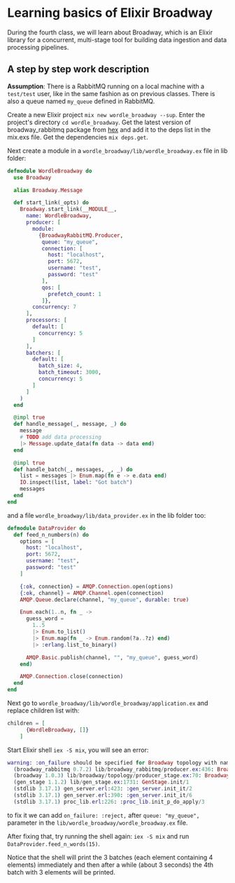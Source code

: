 # Learning basics of Elixir Broadway

During the fourth class, we will learn about Broadway, which is an Elixir library for a concurrent, multi-stage tool for building data ingestion and data processing pipelines.

## A step by step work description

**Assumption**: There is a RabbitMQ running on a local machine with a `test/test` user, like in the same fashion as on previous classes. There is also a queue named `my_queue` defined in RabbitMQ.

Create a new Elixir project `mix new wordle_broadway --sup`.
Enter the project's directory `cd wordle_broadway`. 
Get the latest version of broadway_rabbitmq package from [hex](https://hex.pm/packages/broadway_rabbitmq) and add it to the deps list in the mix.exs file.
Get the dependencies `mix deps.get`.

Next create a module in a `wordle_broadway/lib/wordle_broadway.ex` file in lib folder:

```elixir
defmodule WordleBroadway do
  use Broadway

  alias Broadway.Message

  def start_link(_opts) do
    Broadway.start_link(__MODULE__,
      name: WordleBroadway,
      producer: [
        module:
          {BroadwayRabbitMQ.Producer,
           queue: "my_queue",
           connection: [
             host: "localhost",
             port: 5672,
             username: "test",
             password: "test"
           ],
           qos: [
             prefetch_count: 1
           ]},
        concurrency: 7
      ],
      processors: [
        default: [
          concurrency: 5
        ]
      ],
      batchers: [
        default: [
          batch_size: 4,
          batch_timeout: 3000,
          concurrency: 5
        ]
      ]
    )
  end

  @impl true
  def handle_message(_, message, _) do
    message
    # TODO add data processing
    |> Message.update_data(fn data -> data end)
  end

  @impl true
  def handle_batch(_, messages, _, _) do
    list = messages |> Enum.map(fn e -> e.data end)
    IO.inspect(list, label: "Got batch")
    messages
  end
end
```

and a file `wordle_broadway/lib/data_provider.ex` in the lib folder too:

```elixir
defmodule DataProvider do
  def feed_n_numbers(n) do
    options = [
      host: "localhost",
      port: 5672,
      username: "test",
      password: "test"
    ]

    {:ok, connection} = AMQP.Connection.open(options)
    {:ok, channel} = AMQP.Channel.open(connection)
    AMQP.Queue.declare(channel, "my_queue", durable: true)

    Enum.each(1..n, fn _ ->
      guess_word =
        1..5
        |> Enum.to_list()
        |> Enum.map(fn _ -> Enum.random(?a..?z) end)
        |> :erlang.list_to_binary()

      AMQP.Basic.publish(channel, "", "my_queue", guess_word)
    end)

    AMQP.Connection.close(connection)
  end
end
```

Next go to `wordle_broadway/lib/wordle_broadway/application.ex` and replace children list with: 
```elixir
children = [
      {WordleBroadway, []}
    ]
```

Start Elixir shell `iex -S mix`, you will see an error:

```elixir
warning: :on_failure should be specified for Broadway topology with name WordleBroadway; assuming :reject_and_requeue. See documentation for valid values: https://hexdocs.pm/broadway_rabbitmq/0.7.2/BroadwayRabbitMQ.Producer.html#module-acking
  (broadway_rabbitmq 0.7.2) lib/broadway_rabbitmq/producer.ex:436: BroadwayRabbitMQ.Producer.init/1
  (broadway 1.0.3) lib/broadway/topology/producer_stage.ex:70: Broadway.Topology.ProducerStage.init/1
  (gen_stage 1.1.2) lib/gen_stage.ex:1731: GenStage.init/1
  (stdlib 3.17.1) gen_server.erl:423: :gen_server.init_it/2
  (stdlib 3.17.1) gen_server.erl:390: :gen_server.init_it/6
  (stdlib 3.17.1) proc_lib.erl:226: :proc_lib.init_p_do_apply/3
```
to fix it we can add `on_failure: :reject,` after `queue: "my_queue",` parameter in the `lib/wordle_broadway/wordle_broadway.ex` file.

After fixing that, try running the shell again: `iex -S mix` and run `DataProvider.feed_n_words(15)`.

Notice that the shell will print the 3 batches (each element containing 4 elements) immediately and then after a while (about 3 seconds) the 4th batch with 3 elements will be printed.